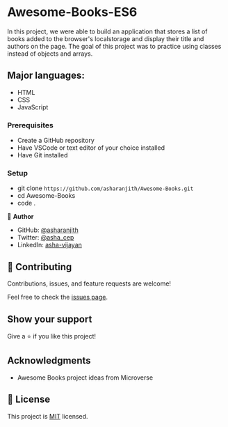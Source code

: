 # Awesome-Books-ES6

In this project, we were able to build an application that stores a list of books added to the browser's localstorage and display their title and authors on the page. The goal of this project was to practice using classes instead of objects and arrays.

## Major languages: 
- HTML
- CSS
- JavaScript

### Prerequisites
- Create a GitHub repository
- Have VSCode or text editor of your choice installed
- Have Git installed

### Setup
- git clone `https://github.com/asharanjith/Awesome-Books.git`
- cd Awesome-Books
- code .


👤 **Author**

- GitHub: [@asharanjith](https://github.com/asharanjith)
- Twitter: [@asha_cep](https://twitter.com/asha_cep)
- LinkedIn: [asha-vijayan](https://www.linkedin.com/in/asha-vijayan-67179a18)

## 🤝 Contributing

Contributions, issues, and feature requests are welcome!

Feel free to check the [issues page](../../issues/).

## Show your support

Give a ⭐️ if you like this project!

## Acknowledgments

- Awesome Books project ideas from Microverse 

## 📝 License

This project is [MIT](./LICENSE) licensed.
